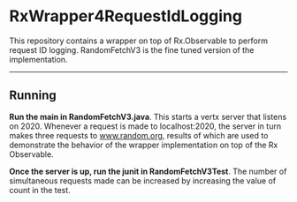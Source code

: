 RxWrapper4RequestIdLogging
===================

This repository contains a wrapper on top of Rx.Observable to perform request ID logging. RandomFetchV3 is the fine tuned version of the implementation.

----------


Running
-------------
 
**Run the main in RandomFetchV3.java**. This starts a vertx server that listens on 2020.
Whenever a request is made to localhost:2020, the server in turn makes three requests to www.random.org, results of which are used to demonstrate the behavior of  the wrapper implementation on top of the Rx Observable.

**Once the server is up, run the junit in RandomFetchV3Test**. The number of simultaneous requests made can be increased by increasing the value of count in the test.
